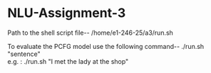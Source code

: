 # NLU-Assignment-3

Path to the shell script file--
/home/e1-246-25/a3/run.sh

To evaluate the PCFG model use the following command-- ./run.sh "sentence"  
e.g. : ./run.sh "I met the lady at the shop"
  

